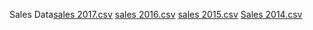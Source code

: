 Sales Data[sales 2017.csv](https://github.com/Krishna-9346/Power-bi-Projects/files/13859879/sales.2017.csv)
[sales 2016.csv](https://github.com/Krishna-9346/Power-bi-Projects/files/13859878/sales.2016.csv)
[sales 2015.csv](https://github.com/Krishna-9346/Power-bi-Projects/files/13859877/sales.2015.csv)
[Sales 2014.csv](https://github.com/Krishna-9346/Power-bi-Projects/files/13859876/Sales.2014.csv)

